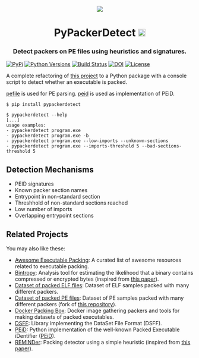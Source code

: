 <p align="center"><img src="https://github.com/packing-box/PyPackerDetect/raw/main/docs/logo.png"></p>
<h1 align="center">PyPackerDetect <a href="https://twitter.com/intent/tweet?text=PyPackerDetect%20-%20Packer%20detector%20using%20multiple%20heuristics%20and%20PEiD's%20signatures%20database.%0D%0Ahttps%3a%2f%2fgithub%2ecom%2fpacking-box%2fPyPackerDetect%0D%0A&hashtags=python,pe,peid,packer,packingdetection"><img src="https://img.shields.io/badge/Tweet--lightgrey?logo=twitter&style=social" alt="Tweet" height="20"/></a></h1>
<h3 align="center">Detect packers on PE files using heuristics and signatures.</h3>

[![PyPi](https://img.shields.io/pypi/v/pypackerdetect.svg)](https://pypi.python.org/pypi/pypackerdetect/)
[![Python Versions](https://img.shields.io/pypi/pyversions/pypackerdetect.svg)](https://pypi.python.org/pypi/pypackerdetect/)
[![Build Status](https://github.com/packing-box/pypackerdetect/actions/workflows/python-package.yml/badge.svg)](https://github.com/packing-box/pypackerdetect/actions/workflows/python-package.yml)
[![DOI](https://zenodo.org/badge/384872434.svg)](https://zenodo.org/badge/latestdoi/384872434)
[![License](https://img.shields.io/pypi/l/pypackerdetect.svg)](https://pypi.python.org/pypi/pypackerdetect/)


A complete refactoring of [this project](https://github.com/cylance/PyPackerDetect) to a Python package with a console script to detect whether an executable is packed.

[pefile](https://github.com/erocarrera/pefile) is used for PE parsing. [peid](https://github.com/packing-box/peid) is used as implementation of PEiD.

```session
$ pip install pypackerdetect
```

```session
$ pypackerdetect --help
[...]
usage examples:
- pypackerdetect program.exe
- pypackerdetect program.exe -b
- pypackerdetect program.exe --low-imports --unknown-sections
- pypackerdetect program.exe --imports-threshold 5 --bad-sections-threshold 5
```

## Detection Mechanisms

- PEID signatures
- Known packer section names
- Entrypoint in non-standard section
- Threshhold of non-standard sections reached
- Low number of imports
- Overlapping entrypoint sections


## Related Projects

You may also like these:

- [Awesome Executable Packing](https://github.com/packing-box/awesome-executable-packing): A curated list of awesome resources related to executable packing.
- [Bintropy](https://github.com/packing-box/bintropy): Analysis tool for estimating the likelihood that a binary contains compressed or encrypted bytes (inspired from [this paper](https://ieeexplore.ieee.org/document/4140989)).
- [Dataset of packed ELF files](https://github.com/packing-box/dataset-packed-elf): Dataset of ELF samples packed with many different packers.
- [Dataset of packed PE files](https://github.com/packing-box/dataset-packed-pe): Dataset of PE samples packed with many different packers (fork of [this repository](https://github.com/chesvectain/PackingData)).
- [Docker Packing Box](https://github.com/packing-box/docker-packing-box): Docker image gathering packers and tools for making datasets of packed executables.
- [DSFF](https://github.com/packing-box/python-dsff): Library implementing the DataSet File Format (DSFF).
- [PEiD](https://github.com/packing-box/peid): Python implementation of the well-known Packed Executable iDentifier ([PEiD](https://www.aldeid.com/wiki/PEiD)).
- [REMINDer](https://github.com/packing-box/reminder): Packing detector using a simple heuristic (inspired from [this paper](https://ieeexplore.ieee.org/document/5404211)).


